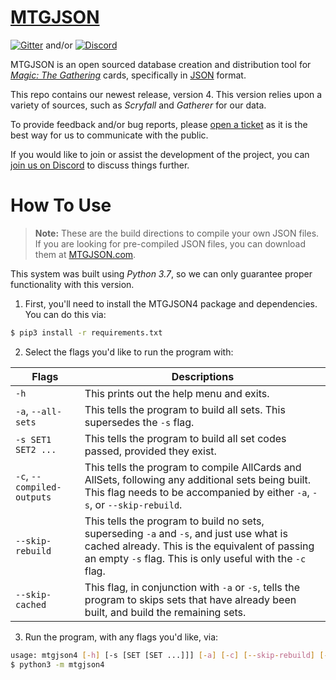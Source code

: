 # [**MTGJSON**](https://mtgjson.com/v4)

[![Gitter](https://img.shields.io/gitter/room/nwjs/nw.js.svg)](https://gitter.im/mtgjson/mtgjson4) and/or [![Discord](https://img.shields.io/discord/224178957103136779.svg)](https://discord.gg/74GUQDE)

MTGJSON is an open sourced database creation and distribution tool for [*Magic: The Gathering*](https://magic.wizards.com/) cards, specifically in [JSON](https://json.org/) format.

This repo contains our newest release, version 4. This version relies upon a variety of sources, such as *Scryfall* and *Gatherer* for our data.

To provide feedback and/or bug reports, please [open a ticket](https://github.com/mtgjson/mtgjson4/issues/new/choose) as it is the best way for us to communicate with the public.

If you would like to join or assist the development of the project, you can [join us on Discord](https://discord.gg/Hgyg7GJ) to discuss things further.

# How To Use

>**Note:** These are the build directions to compile your own JSON files.<br>
>If you are looking for pre-compiled JSON files, you can download them at [MTGJSON.com](https://mtgjson.com/v4).

This system was built using *Python 3.7*, so we can only guarantee proper functionality with this version.


1. First, you'll need to install the MTGJSON4 package and dependencies. You can do this via:

```sh
$ pip3 install -r requirements.txt
```

2. Select the flags you'd like to run the program with:

| Flags                      | Descriptions                                                                                                                                                                                           |
| -------------------------- | ------------------------------------------------------------------------------------------------------------------------------------------------------------------------------------------------------ |
| `-h`                       | This prints out the help menu and exits.                                                                                                                                                               |
| `-a`, `--all-sets`         | This tells the program to build all sets. This supersedes the `-s` flag.                                                                                                                               |
| `-s SET1 SET2 ...`         | This tells the program to build all set codes passed, provided they exist.                                                                                                                             |
| `-c`, `--compiled-outputs` | This tells the program to compile AllCards and AllSets, following any additional sets being built. This flag needs to be accompanied by either `-a`, `-s`, or `--skip-rebuild`.                        |
| `--skip-rebuild`           | This tells the program to build no sets, superseding `-a` and `-s`, and just use what is cached already. This is the equivalent of passing an empty `-s` flag. This is only useful with the `-c` flag. |
| `--skip-cached`            | This flag, in conjunction with `-a` or `-s`, tells the program to skips sets that have already been built, and build the remaining sets.                                                               |

3. Run the program, with any flags you'd like, via:
```sh
usage: mtgjson4 [-h] [-s [SET [SET ...]]] [-a] [-c] [--skip-rebuild] [--skip-cached]
$ python3 -m mtgjson4
```
